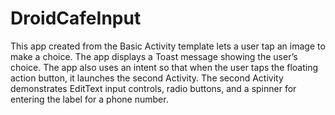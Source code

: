 DroidCafeInput
==============================

This app created from the Basic Activity template lets a user tap an image
to make a choice. The app displays a Toast message showing the user’s choice.
The app also uses an intent so that when the user taps the floating
action button, it launches the second Activity. The second Activity
demonstrates EditText input controls, radio buttons, and a spinner
for entering the label for a phone number.
